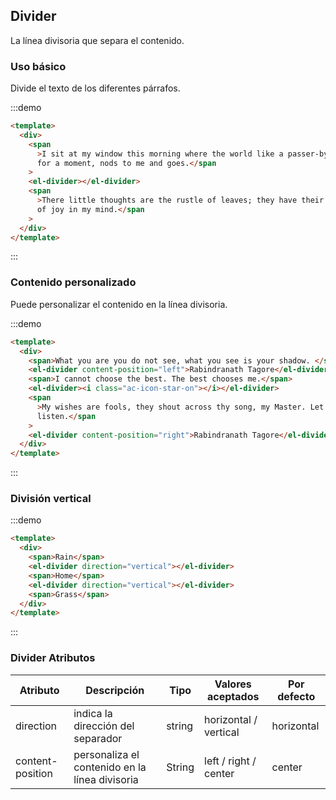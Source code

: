 ## Divider

La línea divisoria que separa el contenido.

### Uso básico

Divide el texto de los diferentes párrafos.

:::demo

```html
<template>
  <div>
    <span
      >I sit at my window this morning where the world like a passer-by stops
      for a moment, nods to me and goes.</span
    >
    <el-divider></el-divider>
    <span
      >There little thoughts are the rustle of leaves; they have their whisper
      of joy in my mind.</span
    >
  </div>
</template>
```

:::

### Contenido personalizado

Puede personalizar el contenido en la línea divisoria.

:::demo

```html
<template>
  <div>
    <span>What you are you do not see, what you see is your shadow. </span>
    <el-divider content-position="left">Rabindranath Tagore</el-divider>
    <span>I cannot choose the best. The best chooses me.</span>
    <el-divider><i class="ac-icon-star-on"></i></el-divider>
    <span
      >My wishes are fools, they shout across thy song, my Master. Let me but
      listen.</span
    >
    <el-divider content-position="right">Rabindranath Tagore</el-divider>
  </div>
</template>
```

:::

### División vertical

:::demo

```html
<template>
  <div>
    <span>Rain</span>
    <el-divider direction="vertical"></el-divider>
    <span>Home</span>
    <el-divider direction="vertical"></el-divider>
    <span>Grass</span>
  </div>
</template>
```

:::

### Divider Atributos

| Atributo         | Descripción                                    | Tipo   | Valores aceptados     | Por defecto |
| ---------------- | ---------------------------------------------- | ------ | --------------------- | ----------- |
| direction        | indica la dirección del separador              | string | horizontal / vertical | horizontal  |
| content-position | personaliza el contenido en la línea divisoria | String | left / right / center | center      |
